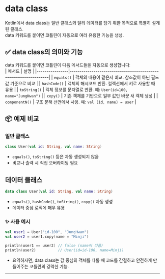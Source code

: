 # data class

Kotlin에서 data class는 일반 클래스와 달리 데이터를 담기 위한 목적으로 특별히 설계된 클래스.  
data 키워드를 붙이면 코틀린이 자동으로 여러 유용한 기능을 생성.

## ✅ data class의 의미와 기능
data 키워드를 붙이면 코틀린이 다음 메서드들을 자동으로 생성합니다:  
| 메서드         | 설명                                                              |
|----------------|-------------------------------------------------------------------|
| `equals()`     | 객체의 내용이 같은지 비교. 참조값이 아닌 필드 값 기준으로 비교       |
| `hashCode()`   | 객체의 해시코드 반환. 컬렉션에서 키로 사용할 때 유용                 |
| `toString()`   | 객체 정보를 문자열로 반환. 예: `User(id=100, name="JungHwan")`     |
| `copy()`       | 기존 객체를 기반으로 일부 값만 바꾼 새 객체 생성                     |
| `componentN()` | 구조 분해 선언에서 사용. 예: `val (id, name) = user`               |


## 📦 예제 비교
### 일반 클래스
```kotlin
class User(val id: String, val name: String)
```
- `equals()`, `toString()` 등은 자동 생성되지 않음
- 비교나 출력 시 직접 오버라이딩 필요

## 데이터 클래스
```kotlin
data class User(val id: String, val name: String)
```
- `equals()`, `hashCode()`, `toString()`, `copy()` 자동 생성
- 데이터 중심 로직에 매우 유용
  

### ✨ 사용 예시
```kotlin
val user1 = User("id-100", "JungHwan")
val user2 = user1.copy(name = "Minji")

println(user1 == user2) // false (name이 다름)
println(user2)          // User(id=id-100, name=Minji)
```

- 요약하자면, data class는 값 중심의 객체를 다룰 때 코드를 간결하고 안전하게 만들어주는 코틀린의 강력한 기능.

---


